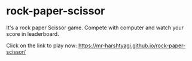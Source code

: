 # rock-paper-scissor
It's a rock paper Scissor game. Compete with computer and watch your score in leaderboard.

Click on the link to play now: https://mr-harshtyagi.github.io/rock-paper-scissor/
